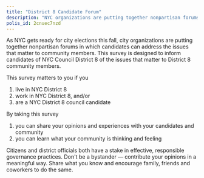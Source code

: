 ```yaml
---
title: "District 8 Candidate Forum"
description: "NYC organizations are putting together nonpartisan forums in which candidates can address the issues that matter to community members. This survey is designed to inform candidates of NYC Council District 8 of the issues that matter to District 8 community members."
polis_id: 2cnuec7nzd
---
```


As NYC gets ready for city elections this fall, city organizations are putting together nonpartisan forums in which candidates can address the issues that matter to community members. This survey is designed to inform candidates of NYC Council District 8 of the issues that matter to District 8 community members.

This survey matters to you if you 
1. live in NYC District 8 
2. work in NYC District 8, and/or
3. are a NYC District 8 council candidate 

By taking this survey 
1. you can share your opinions and experiences with your candidates and community 
2. you can learn what your community is thinking and feeling

Citizens and district officials both have a stake in effective, responsible governance practices. Don't be a bystander — contribute your opinions in a meaningful way. Share what you know and encourage family, friends and coworkers to do the same.
